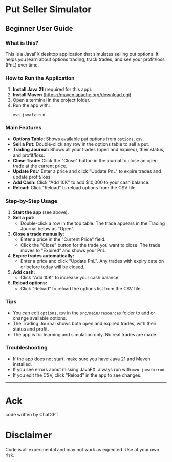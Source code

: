 # Put Seller Simulator

## Beginner User Guide

### What is this?
This is a JavaFX desktop application that simulates selling put options. It helps you learn about options trading, track trades, and see your profit/loss (PnL) over time.

### How to Run the Application
1. **Install Java 21** (required for this app).
2. **Install Maven** (https://maven.apache.org/download.cgi).
3. Open a terminal in the project folder.
4. Run the app with:
   ```
   mvn javafx:run
   ```

### Main Features
- **Options Table:** Shows available put options from `options.csv`.
- **Sell a Put:** Double-click any row in the options table to sell a put.
- **Trading Journal:** Shows all your trades (open and expired), their status, and profit/loss.
- **Close Trade:** Click the "Close" button in the journal to close an open trade at the current price.
- **Update PnL:** Enter a price and click "Update PnL" to expire trades and update profit/loss.
- **Add Cash:** Click "Add 10K" to add $10,000 to your cash balance.
- **Reload:** Click "Reload" to reload options from the CSV file.

### Step-by-Step Usage
1. **Start the app** (see above).
2. **Sell a put:**
   - Double-click a row in the top table. The trade appears in the Trading Journal below as "Open".
3. **Close a trade manually:**
   - Enter a price in the "Current Price" field.
   - Click the "Close" button for the trade you want to close. The trade moves to "Expired" and shows your PnL.
4. **Expire trades automatically:**
   - Enter a price and click "Update PnL". Any trades with expiry date on or before today will be closed.
5. **Add cash:**
   - Click "Add 10K" to increase your cash balance.
6. **Reload options:**
   - Click "Reload" to reload the options list from the CSV file.

### Tips
- You can edit `options.csv` in the `src/main/resources` folder to add or change available options.
- The Trading Journal shows both open and expired trades, with their status and profit.
- The app is for learning and simulation only. No real trades are made.

### Troubleshooting
- If the app does not start, make sure you have Java 21 and Maven installed.
- If you see errors about missing JavaFX, always run with `mvn javafx:run`.
- If you edit the CSV, click "Reload" in the app to see changes.

---

# Ack
code written by ChatGPT

# Disclaimer
Code is all experimental and may not work as expected. Use at your own risk.
